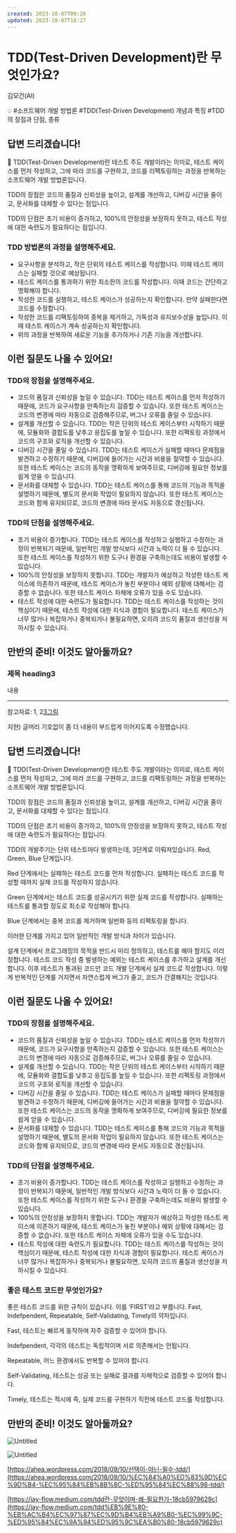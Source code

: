 ```yaml
---
created: 2023-10-07T09:26
updated: 2023-10-07T18:27
---
```

# TDD(Test-Driven Development)란 무엇인가요?

김모건(AI)

💡 #소프트웨어 개발 방법론 #TDD(Test-Driven Development) 개념과 특징 #TDD의 장점과 단점, 종류

## **답변 드리겠습니다!**

<aside>
📌 TDD(Test-Driven Development)란 테스트 주도 개발이라는 의미로, 테스트 케이스를 먼저 작성하고, 그에 따라 코드를 구현하고, 코드를 리팩토링하는 과정을 반복하는 소프트웨어 개발 방법론입니다.

TDD의 장점은 코드의 품질과 신뢰성을 높이고, 설계를 개선하고, 디버깅 시간을 줄이고, 문서화를 대체할 수 있다는 점입니다.

TDD의 단점은 초기 비용이 증가하고, 100%의 안정성을 보장하지 못하고, 테스트 작성에 대한 숙련도가 필요하다는 점입니다.

</aside>

### TDD 방법론의 과정을 설명해주세요.

- 요구사항을 분석하고, 작은 단위의 테스트 케이스를 작성합니다. 이때 테스트 케이스는 실패할 것으로 예상됩니다.
- 테스트 케이스를 통과하기 위한 최소한의 코드를 작성합니다. 이때 코드는 간단하고 명확해야 합니다.
- 작성한 코드를 실행하고, 테스트 케이스가 성공하는지 확인합니다. 만약 실패한다면 코드를 수정합니다.
- 작성한 코드를 리팩토링하여 중복을 제거하고, 가독성과 유지보수성을 높입니다. 이때 테스트 케이스가 계속 성공하는지 확인합니다.
- 위의 과정을 반복하여 새로운 기능을 추가하거나 기존 기능을 개선합니다.

## **이런 질문도 나올 수 있어요!**

### TDD의 장점을 설명해주세요.

- 코드의 품질과 신뢰성을 높일 수 있습니다. TDD는 테스트 케이스를 먼저 작성하기 때문에, 코드가 요구사항을 만족하는지 검증할 수 있습니다. 또한 테스트 케이스는 코드의 변경에 따라 자동으로 검증해주므로, 버그나 오류를 줄일 수 있습니다.
- 설계를 개선할 수 있습니다. TDD는 작은 단위의 테스트 케이스부터 시작하기 때문에, 모듈화와 결합도를 낮추고 응집도를 높일 수 있습니다. 또한 리팩토링 과정에서 코드의 구조와 로직을 개선할 수 있습니다.
- 디버깅 시간을 줄일 수 있습니다. TDD는 테스트 케이스가 실패할 때마다 문제점을 발견하고 수정하기 때문에, 디버깅에 들어가는 시간과 비용을 절약할 수 있습니다. 또한 테스트 케이스는 코드의 동작을 명확하게 보여주므로, 디버깅에 필요한 정보를 쉽게 얻을 수 있습니다.
- 문서화를 대체할 수 있습니다. TDD는 테스트 케이스를 통해 코드의 기능과 목적을 설명하기 때문에, 별도의 문서화 작업이 필요하지 않습니다. 또한 테스트 케이스는 코드와 함께 유지되므로, 코드의 변경에 따라 문서도 자동으로 갱신됩니다.

### TDD의 단점을 설명해주세요.

- 초기 비용이 증가합니다. TDD는 테스트 케이스를 작성하고 실행하고 수정하는 과정이 반복되기 때문에, 일반적인 개발 방식보다 시간과 노력이 더 들 수 있습니다. 또한 테스트 케이스를 작성하기 위한 도구나 환경을 구축하는데도 비용이 발생할 수 있습니다.
- 100%의 안정성을 보장하지 못합니다. TDD는 개발자가 예상하고 작성한 테스트 케이스에 의존하기 때문에, 테스트 케이스가 놓친 부분이나 예외 상황에 대해서는 검증할 수 없습니다. 또한 테스트 케이스 자체에 오류가 있을 수도 있습니다.
- 테스트 작성에 대한 숙련도가 필요합니다. TDD는 테스트 케이스를 작성하는 것이 핵심이기 때문에, 테스트 작성에 대한 지식과 경험이 필요합니다. 테스트 케이스가 너무 많거나 복잡하거나 중복되거나 불필요하면, 오히려 코드의 품질과 생산성을 저하시킬 수 있습니다.

## **만반의 준비! 이것도 알아둘까요?**

### **제목 heading3**

내용

---

참고자료: 1, 2[3](https://donghak-dev.tistory.com/200)[그림](https://www.gettyimages.com/detail/illustration/test-driven-development-icon-vector-royalty-free-illustration/1388764536)

지현) 글머리 기호없이 좀 더 내용이 부드럽게 이어지도록 수정했습니다.

## **답변 드리겠습니다!**

<aside>
📌 TDD(Test-Driven Development)란 테스트 주도 개발이라는 의미로, 테스트 케이스를 먼저 작성하고, 그에 따라 코드를 구현하고, 코드를 리팩토링하는 과정을 반복하는 소프트웨어 개발 방법론입니다.

TDD의 장점은 코드의 품질과 신뢰성을 높이고, 설계를 개선하고, 디버깅 시간을 줄이고, 문서화를 대체할 수 있다는 점입니다.

TDD의 단점은 초기 비용이 증가하고, 100%의 안정성을 보장하지 못하고, 테스트 작성에 대한 숙련도가 필요하다는 점입니다.

</aside>

  TDD의 개발주기는 단위 테스트마다 발생하는데, 3단계로 이뤄져있습니다. Red, Green, Blue 단계입니다.

  Red 단계에서는 실패하는 테스트 코드를 먼저 작성합니다. 실패하는 테스트 코드를 작성할 때까지 실제 코드를 작성하지 않습니다.

  Green 단계에서는 테스트 코드를  성공시키기 위한 실제 코드를 작성합니다. 실패하는 테스트를 통과할 정도로 최소로 작성해야 합니다.

  Blue 단계에서는 중복 코드를 제거하며 일반화 등의 리팩토링을 합니다.

  이러한 단계를 가지고 있어 일반적인 개발 방식과 차이가 있습니다.

  설계 단계에서 프로그래밍의 목적을 반드시 미리 정의하고, 테스트를 해야 할지도 미리 정합니다. 테스트 코드 작성 중 발생하는 예외는 테스트 케이스를 추가하고 설계를 개선합니다. 이후 테스트가 통과된 코드만 코드 개발 단계에서 실제 코드로 작성합니다. 이렇게 반복적인 단계를 거치면서 자연스럽게 버그가 줄고, 코드가 간결해지는 것입니다.

## **이런 질문도 나올 수 있어요!**

### TDD의 장점을 설명해주세요.

- 코드의 품질과 신뢰성을 높일 수 있습니다. TDD는 테스트 케이스를 먼저 작성하기 때문에, 코드가 요구사항을 만족하는지 검증할 수 있습니다. 또한 테스트 케이스는 코드의 변경에 따라 자동으로 검증해주므로, 버그나 오류를 줄일 수 있습니다.
- 설계를 개선할 수 있습니다. TDD는 작은 단위의 테스트 케이스부터 시작하기 때문에, 모듈화와 결합도를 낮추고 응집도를 높일 수 있습니다. 또한 리팩토링 과정에서 코드의 구조와 로직을 개선할 수 있습니다.
- 디버깅 시간을 줄일 수 있습니다. TDD는 테스트 케이스가 실패할 때마다 문제점을 발견하고 수정하기 때문에, 디버깅에 들어가는 시간과 비용을 절약할 수 있습니다. 또한 테스트 케이스는 코드의 동작을 명확하게 보여주므로, 디버깅에 필요한 정보를 쉽게 얻을 수 있습니다.
- 문서화를 대체할 수 있습니다. TDD는 테스트 케이스를 통해 코드의 기능과 목적을 설명하기 때문에, 별도의 문서화 작업이 필요하지 않습니다. 또한 테스트 케이스는 코드와 함께 유지되므로, 코드의 변경에 따라 문서도 자동으로 갱신됩니다.

### TDD의 단점을 설명해주세요.

- 초기 비용이 증가합니다. TDD는 테스트 케이스를 작성하고 실행하고 수정하는 과정이 반복되기 때문에, 일반적인 개발 방식보다 시간과 노력이 더 들 수 있습니다. 또한 테스트 케이스를 작성하기 위한 도구나 환경을 구축하는데도 비용이 발생할 수 있습니다.
- 100%의 안정성을 보장하지 못합니다. TDD는 개발자가 예상하고 작성한 테스트 케이스에 의존하기 때문에, 테스트 케이스가 놓친 부분이나 예외 상황에 대해서는 검증할 수 없습니다. 또한 테스트 케이스 자체에 오류가 있을 수도 있습니다.
- 테스트 작성에 대한 숙련도가 필요합니다. TDD는 테스트 케이스를 작성하는 것이 핵심이기 때문에, 테스트 작성에 대한 지식과 경험이 필요합니다. 테스트 케이스가 너무 많거나 복잡하거나 중복되거나 불필요하면, 오히려 코드의 품질과 생산성을 저하시킬 수 있습니다.

### 좋은 테스트 코드란 무엇인가요?

좋은 테스트 코드를 위한 규칙이 있습니다. 이를 ‘FIRST’라고 부릅니다. Fast, Indefpendent, Repeatable, Self-Validating, Timely의 약자입니다. 

Fast, 테스트는 빠르게 동작하며 자주 검증할 수 있어야 합니다.

Indefpendent, 각각의 테스트는 독립적이며 서로 의존해서는 안됩니다.

Repeatable, 어느 환경에서도 반복할 수 있어야 합니다.

Self-Validating, 테스트는 성공 또는 실패로 결과를 자체적으로 검증할 수 있어야 합니다.

Timely, 테스트는 적시에 즉, 실제 코드를 구현하기 직전에 테스트 코드를 작성합니다.

## **만반의 준비! 이것도 알아둘까요?**

![Untitled](Untitled%2042.png)

![Untitled](Untitled%2043.png)

[https://ahea.wordpress.com/2018/09/10/선택이-아닌-필수-tdd/](https://ahea.wordpress.com/2018/09/10/%EC%84%A0%ED%83%9D%EC%9D%B4-%EC%95%84%EB%8B%8C-%ED%95%84%EC%88%98-tdd/)

[https://jay-flow.medium.com/tdd란-무엇이며-왜-필요한가-18cb5979629c](https://jay-flow.medium.com/tdd%EB%9E%80-%EB%AC%B4%EC%97%87%EC%9D%B4%EB%A9%B0-%EC%99%9C-%ED%95%84%EC%9A%94%ED%95%9C%EA%B0%80-18cb5979629c)
